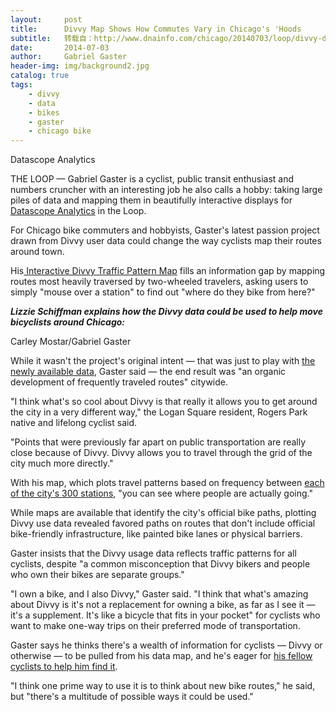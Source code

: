 ```yaml
---
layout:     post
title:      Divvy Map Shows How Commutes Vary in Chicago's 'Hoods
subtitle:   转载自：http://www.dnainfo.com/chicago/20140703/loop/divvy-data-visualization-map-charts-routes-trips-other-biking-behavior
date:       2014-07-03
author:     Gabriel Gaster
header-img: img/background2.jpg
catalog: true
tags:
    - divvy
    - data
    - bikes
    - gaster
    - chicago bike
---
```


Datascope Analytics



THE LOOP — Gabriel Gaster is a cyclist, public transit enthusiast and numbers cruncher with an interesting job he also calls a hobby: taking large piles of data and mapping them in beautifully interactive displays for [Datascope Analytics](http://datascopeanalytics.com/) in the Loop.

For Chicago bike commuters and hobbyists, Gaster's latest passion project drawn from Divvy user data could change the way cyclists map their routes around town.

His[ Interactive Divvy Traffic Pattern Map](http://divvy.datasco.pe/) fills an information gap by mapping routes most heavily traversed by two-wheeled travelers, asking users to simply "mouse over a station" to find out "where do they bike from here?"

***Lizzie Schiffman explains how the Divvy data could be used to help move bicyclists around Chicago:***

Carley Mostar/Gabriel Gaster





While it wasn't the project's original intent — that was just to play with [the newly available data](http://www.dnainfo.com/chicago/20140211/downtown/divvy-members-are-80-percent-male-rider-data-shows), Gaster said — the end result was "an organic development of frequently traveled routes" citywide.

"I think what's so cool about Divvy is that really it allows you to get around the city in a very different way," the Logan Square resident, Rogers Park native and lifelong cyclist said.

"Points that were previously far apart on public transportation are really close because of Divvy. Divvy allows you to travel through the grid of the city much more directly."

With his map, which plots travel patterns based on frequency between [each of the city's 300 stations](http://www.dnainfo.com/chicago/20140703/lincoln-square/divvy-riders-lincoln-square-cruising-not-so-far-or-wide-data-shows), "you can see where people are actually going."

While maps are available that identify the city's official bike paths, plotting Divvy use data revealed favored paths on routes that don't include official bike-friendly infrastructure, like painted bike lanes or physical barriers.

Gaster insists that the Divvy usage data reflects traffic patterns for all cyclists, despite "a common misconception that Divvy bikers and people who own their bikes are separate groups."

"I own a bike, and I also Divvy," Gaster said. "I think that what's amazing about Divvy is it's not a replacement for owning a bike, as far as I see it — it's a supplement. It's like a bicycle that fits in your pocket" for cyclists who want to make one-way trips on their preferred mode of transportation.

Gaster says he thinks there's a wealth of information for cyclists — Divvy or otherwise — to be pulled from his data map, and he's eager for [his fellow cyclists to help him find it](http://datascopeanalytics.com/what-we-think/2014/04/04/divvy-traffic-patterns).

"I think one prime way to use it is to think about new bike routes," he said, but "there's a multitude of possible ways it could be used."
